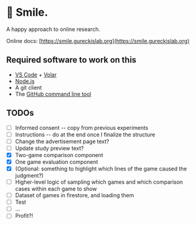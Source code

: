 # 🫠 Smile.

A happy approach to online research.

Online docs: [https://smile.gureckislab.org](https://smile.gureckislab.org)


## Required software to work on this

- [VS Code](https://code.visualstudio.com/) + [Volar](https://marketplace.visualstudio.com/items?itemName=Vue.volar)
- [Node.js](https://nodejs.org/en/download/)
- A git client
- The [GitHub command line tool](https://cli.github.com)

## TODOs 
 - [ ] Informed consent -- copy from previous experiments
 - [ ] Instructions -- do at the end once I finalize the structure
 - [ ] Change the advertisement page text?
 - [ ] Update study preview text?
 - [x] Two-game comparison component
 - [x] One game evaluation component
 - [x] (Optional: something to highlight which lines of the game caused the judgment?)
 - [ ] Higher-level logic of sampling which games and which comparison cases within each game to show
 - [ ] Dataset of games in firestore, and loading them
 - [ ] Test
 - [ ] ...
 - [ ] Profit?!